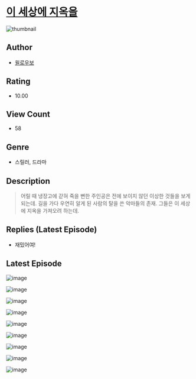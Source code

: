 # [이 세상에 지옥을](https://comic.naver.com/challenge/list?titleId=810244)
![thumbnail](https://image-comic.pstatic.net/user_contents_data/challenge_comic/2023/05/23/366729/upload_4136100382951946083_480x623.jpeg)

## Author
- [윌로우보](https://comic.naver.com/artistTitle?id=366729)

## Rating
- 10.00

## View Count
- 58

## Genre
- 스릴러, 드라마

## Description
> 어릴 때 냉장고에 갇혀 죽을 뻔한 주인공은 전에 보이지 않던 이상한 것들을 보게 되는데. 길을 가다 우연히 알게 된 사람의 탈을 쓴 악마들의 존재. 그들은 이 세상에 지옥을 가져오려 하는데.

## Replies (Latest Episode)
- 재밌어여!

## Latest Episode
![image](https://image-comic.pstatic.net/user_contents_data/challenge_comic/2023/05/23/366729/upload_3617853079785911601.jpeg)

![image](https://image-comic.pstatic.net/user_contents_data/challenge_comic/2023/05/23/366729/upload_4134695005278594355.jpeg)

![image](https://image-comic.pstatic.net/user_contents_data/challenge_comic/2023/05/23/366729/upload_7161395446977946977.jpeg)

![image](https://image-comic.pstatic.net/user_contents_data/challenge_comic/2023/05/23/366729/upload_4063145394185974326.jpeg)

![image](https://image-comic.pstatic.net/user_contents_data/challenge_comic/2023/05/23/366729/upload_3919311685432063585.jpeg)

![image](https://image-comic.pstatic.net/user_contents_data/challenge_comic/2023/05/23/366729/upload_7148676476067395381.jpeg)

![image](https://image-comic.pstatic.net/user_contents_data/challenge_comic/2023/05/23/366729/upload_3775760740094457957.jpeg)

![image](https://image-comic.pstatic.net/user_contents_data/challenge_comic/2023/05/23/366729/upload_7219893872262013746.jpeg)

![image](https://image-comic.pstatic.net/user_contents_data/challenge_comic/2023/05/23/366729/upload_4048791273411458866.jpeg)
